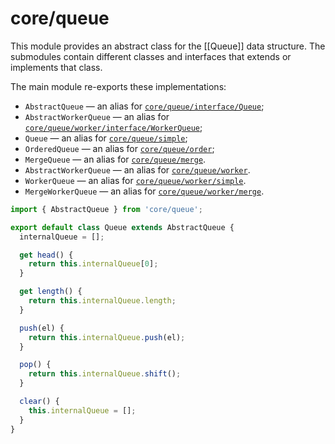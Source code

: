 # core/queue

This module provides an abstract class for the [[Queue]] data structure.
The submodules contain different classes and interfaces that extends or implements that class.

The main module re-exports these implementations:

* `AbstractQueue` — an alias for [`core/queue/interface/Queue`](src_core_queue_interface.html);
* `AbstractWorkerQueue` — an alias for [`core/queue/worker/interface/WorkerQueue`](src_core_queue_worker_interface.html);
* `Queue` — an alias for [`core/queue/simple`](src_core_queue_simple_index.html);
* `OrderedQueue` — an alias for [`core/queue/order`](src_core_queue_order_index.html);
* `MergeQueue` — an alias for [`core/queue/merge`](src_core_queue_merge_index.html).
* `AbstractWorkerQueue` — an alias for [`core/queue/worker`](src_core_queue_worker_index.html).
* `WorkerQueue` — an alias for [`core/queue/worker/simple`](src_core_queue_worker_simple_index.html).
* `MergeWorkerQueue` — an alias for [`core/queue/worker/merge`](src_core_queue_worker_merge_index.html).

```js
import { AbstractQueue } from 'core/queue';

export default class Queue extends AbstractQueue {
  internalQueue = [];

  get head() {
    return this.internalQueue[0];
  }

  get length() {
    return this.internalQueue.length;
  }

  push(el) {
    return this.internalQueue.push(el);
  }

  pop() {
    return this.internalQueue.shift();
  }

  clear() {
    this.internalQueue = [];
  }
}
```
